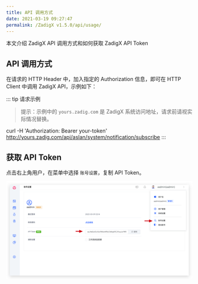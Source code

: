 ```yaml
---
title: API 调用方式
date: 2021-03-19 09:27:47
permalink: /ZadigX v1.5.0/api/usage/
---
```


本文介绍 ZadigX API 调用方式和如何获取 ZadigX API Token

## API 调用方式

在请求的 HTTP Header 中，加入指定的 Authorization 信息，即可在 HTTP Client 中调用 ZadigX API，示例如下：

::: tip 请求示例
> 提示：示例中的 `yours.zadig.com` 是 ZadigX 系统访问地址，请求前请视实际情况替换。

curl -H 'Authorization: Bearer your-token' http://yours.zadig.com/api/aslan/system/notification/subscribe
:::


## 获取 API Token

点击右上角用户，在菜单中选择 `账号设置`，复制 API Token。

![API Token](./_images/api_token.png "API Token")
